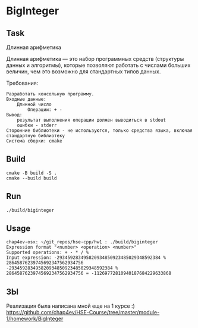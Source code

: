 # BigInteger

## Task

Длинная арифметика

Длинная арифметика — это набор программных средств (структуры данных и алгоритмы), которые позволяют работать с числами больших величин, чем это возможно для стандартных типов данных.

Требования:

	Разработать консольную программу.
	Входные данные:
	    Длинной число
	        Операции: + -
	Вывод: 
	    результат выполнения операции должен выводиться в stdout
	    ошибки - stderr
	Сторонние библиотеки - не используются, только средства языка, включая стандартную библиотеку
	Cистема сборки: cmake
	
## Build

`cmake -B build -S .` \
`cmake --build build`

## Run
`./build/biginteger`

## Usage

```
chap4ev-osx: ~/git_repos/hse-cpp/hw1 : ./build/biginteger
Expression format "<number> <operation> <number>"
Supported operations: + - * / %
Input expression: -293459283495820934850923485029348592384 % 28645876239745692347562934756
-293459283495820934850923485029348592384 % 28645876239745692347562934756 = -11269772810940187684229633868
```

## ЗЫ

Реализация была написана мной еще на 1 курсе :) \
https://github.com/chap4ev/HSE-Course/tree/master/module-1/homework/BigInteger
